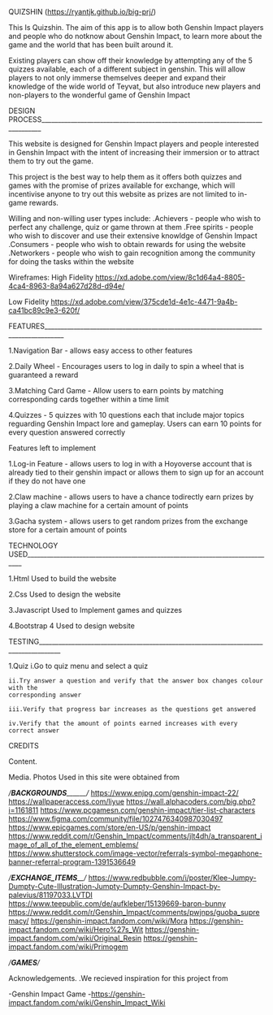 QUIZSHIN (https://ryantjk.github.io/big-prj/)


This Is Quizshin. The aim of this app is to allow both Genshin Impact players and people who 
do notknow about Genshin Impact, to learn more about the game and the world that has been 
built around it.

Existing players can show off their knowledge by attempting any of the 5 quizzes available, 
each of a different subject in genshin. This will allow players to not only immerse 
themselves deeper and expand their knowledge of the wide world of Teyvat, but also introduce 
new players and non-players to the wonderful game of Genshin Impact


DESIGN PROCESS______________________________________________________________________________

This website is designed for Genshin Impact players and people interested in Genshin Impact
with the intent of increasing their immersion or to attract them to try out the game.

This project is the best way to help them as it offers both quizzes and games with the 
promise of prizes available for exchange, which will incentivise anyone to try out this
website as prizes are not limited to in-game rewards.

Willing and non-willing user types include:
.Achievers - people who wish to perfect any challenge, quiz or game thrown at them
.Free spirits - people who wish to discover and use their extensive knowldge of Genshin 
Impact
.Consumers - people who wish to obtain rewards for using the website
.Networkers - people who wish to gain recognition among the community for doing the tasks 
within the website

Wireframes:
High Fidelity
https://xd.adobe.com/view/8c1d64a4-8805-4ca4-8963-8a94a627d28d-d94e/

Low Fidelity
https://xd.adobe.com/view/375cde1d-4e1c-4471-9a4b-ca41bc89c9e3-620f/

FEATURES____________________________________________________________________________________


1.Navigation Bar - allows easy access to other features

2.Daily Wheel - Encourages users to log in daily to spin a wheel that is guaranteed a reward

3.Matching Card Game - Allow users to earn points by matching corresponding cards together
within a time limit

4.Quizzes - 5 quizzes with 10 questions each that include major topics reguarding Genshin 
Impact lore and gameplay. Users can earn 10 points for every question answered correctly

Features left to implement

1.Log-in Feature - allows users to log in with a Hoyoverse account that is already tied to
their genshin impact or allows them to sign up for an account if they do not have one

2.Claw machine - allows users to have a chance todirectly earn prizes by playing a claw 
machine for a certain amount of points

3.Gacha system - allows users to get random prizes from the exchange store for a certain 
amount of points



TECHNOLOGY USED_____________________________________________________________________________

1.Html
Used to build the website

2.Css
Used to design the website

3.Javascript
Used to Implement games and quizzes

4.Bootstrap 4
Used to design website


TESTING_____________________________________________________________________________________

1.Quiz 
	i.Go to quiz menu and select a quiz

	ii.Try answer a question and verify that the answer box changes colour with the
	corresponding answer

	iii.Verify that progress bar increases as the questions get answered

	iv.Verify that the amount of points earned increases with every correct answer


CREDITS

Content.


Media.
Photos Used in this site were obtained from
		

*/__________________BACKGROUNDS________________________/*
https://www.enjpg.com/genshin-impact-22/
https://wallpaperaccess.com/liyue
https://wall.alphacoders.com/big.php?i=1161811
https://www.pcgamesn.com/genshin-impact/tier-list-characters
https://www.figma.com/community/file/1027476340987030497
https://www.epicgames.com/store/en-US/p/genshin-impact
https://www.reddit.com/r/Genshin_Impact/comments/jlt4dh/a_transparent_image_of_all_of_the_element_emblems/
https://www.shutterstock.com/image-vector/referrals-symbol-megaphone-banner-referral-program-1391536649

*/___________________EXCHANGE_ITEMS_____________________/*
https://www.redbubble.com/i/poster/Klee-Jumpy-Dumpty-Cute-Illustration-Jumpty-Dumpty-Genshin-Impact-by-palevius/81197033.LVTDI
https://www.teepublic.com/de/aufkleber/15139669-baron-bunny
https://www.reddit.com/r/Genshin_Impact/comments/pwjnps/guoba_supremacy/
https://genshin-impact.fandom.com/wiki/Mora
https://genshin-impact.fandom.com/wiki/Hero%27s_Wit
https://genshin-impact.fandom.com/wiki/Original_Resin
https://genshin-impact.fandom.com/wiki/Primogem

*/_________________________GAMES_________________________/*

Acknowledgements.
.We recieved inspiration for this project from

-Genshin Impact Game
-https://genshin-impact.fandom.com/wiki/Genshin_Impact_Wiki
